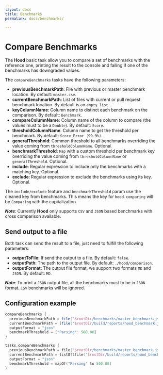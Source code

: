 ```yaml
---
layout: docs
title: Benchmarks
permalink: docs/benchmarks/

---
```


# Compare Benchmarks

The **Hood** basic task allow you to compare a set of benchmarks with the reference one,
 printing the result to the console and failing if one of the benchmarks has downgraded values.

The `compareBenchmarks` tasks have the following parameters:
 - **previousBenchmarkPath**: File with previous or master benchmark location. By default: `master.csv`.
 - **currentBenchmarkPath**: List of files with current or pull request benchmark location. By default is an `empty list`.
 - **keyColumnName**: Column name to distinct each benchmark on the comparison. By default: `Benchmark`.
 - **compareColumnName**: Column name of the column to compare (the values must to be a `Double`). By default: `Score`.
 - **thresholdColumnName**: Column name to get the threshold per benchmark. By default: `Score Error (99.9%)`.
 - **generalThreshold**: Common threshold to all benchmarks overriding the value coming from `thresholdColumnName`. Optional.
 - **benchmarkThreshold**: `Map` with a custom threshold per benchmark key overriding the value coming from `thresholdColumnName` or `generalThreshold`. Optional.
 - **include**: Regular expression to include only the benchmarks with a matching key. Optional.
 - **exclude**: Regular expression to exclude the benchmarks using its key. Optional.
 
The `include/exclude` feature and `benchmarkThreshold` param use the cleaned key from benchmarks. 
This means the key for `hood.comparing` will be `Comparing` with the capitalization.

***Note***: Currently **Hood** only supports `CSV` and `JSON` based benchmarks with cross comparison available. 

## Send output to a file

Both task can send the result to a file, just need to fulfill the following parameters:
 - **outputToFile**: If send the output to a file. By default: `false`.
 - **outputPath**: The path to the output file. By default: `./hood/comparison`.
 - **outputFormat**: The output file format, we support two formats `MD` and `JSON`. By default: `MD`.

***Note***: To print a `JSON` output file, all the benchmarks must to be in `JSON` format. `CSV` benchmarks will be ignored.

## Configuration example

```groovy
compareBenchmarks {
  previousBenchmarkPath = file("$rootDir/benchmarks/master_benchmark.json")
  currentBenchmarkPath = [file("$rootDir/build/reports/hood_benchmark.json")]
  outputFormat = "json"
  benchmarkThreshold = ["Parsing": 500.00]
}
```

```kotlin
tasks.compareBenchmarks {
  previousBenchmarkPath = file("$rootDir/benchmarks/master_benchmark.json")
  currentBenchmarkPath = listOf(file("$rootDir/build/reports/hood_benchmark.json"))
  outputFormat = "json"
  benchmarkThreshold = mapOf("Parsing" to 500.00)
}
```